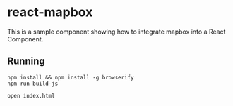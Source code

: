 react-mapbox
====

This is a sample component showing how to integrate mapbox into a React Component.

Running
----

```
npm install && npm install -g browserify
npm run build-js

open index.html
```

